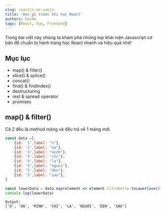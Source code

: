 ```yaml
---
slug: reactjs-vs-vuejs
title: 'Học gì trước khi học React'
authors: haihm
tags: [React, Vue, Frontend]
---
```


Trong bài viết này chúng ta khám phá những top khái niện Javascript cơ bản để chuẩn bị hành trang học React nhanh và hiệu quả nhé!

## Mục lục
 - map() & filter()
 - slice() & splice()
 - concat()
 - find() & findIndex()
 - destructuring
 - rest & spread operator
 - promises

## map() & filter()
Cả 2 đều là method mảng và đều trả về 1 mảng mới
``` js
const data =[
    {id: '1',label: "u"},
    {id: '2',label: "oa"},
    {id: '3',label: "minh"},
    {id: '4',label: "chi"},
    {id: '5',label: "la"},
    {id: '5',label: "nguoi"},
    {id: '5',label: "den"},
    {id: '5',label: "sau"},
]

const lowerData = data.map(element => element.titlabelle.toLowerCase());
console.log(lowerData)
```
```
Output:
['U', 'OA', 'MINH', 'CHI', 'LA', 'NGUOI', 'DEN', 'SAU']
```
